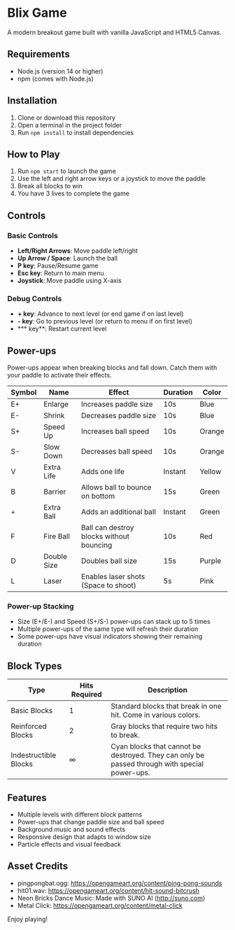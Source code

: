 # Blix Game

A modern breakout game built with vanilla JavaScript and HTML5 Canvas.

## Requirements

- Node.js (version 14 or higher)
- npm (comes with Node.js)

## Installation

1. Clone or download this repository
2. Open a terminal in the project folder
3. Run `npm install` to install dependencies

## How to Play

1. Run `npm start` to launch the game
2. Use the left and right arrow keys or a joystick to move the paddle
3. Break all blocks to win
4. You have 3 lives to complete the game

## Controls

### Basic Controls
- **Left/Right Arrows**: Move paddle left/right
- **Up Arrow / Space**: Launch the ball
- **P key**: Pause/Resume game
- **Esc key**: Return to main menu
- **Joystick**: Move paddle using X-axis

### Debug Controls
- **+ key**: Advance to next level (or end game if on last level)
- **- key**: Go to previous level (or return to menu if on first level)
- *** key**: Restart current level

## Power-ups

Power-ups appear when breaking blocks and fall down. Catch them with your paddle to activate their effects.

| Symbol | Name | Effect | Duration | Color |
|--------|------|---------|-----------|--------|
| E+ | Enlarge | Increases paddle size | 10s | Blue |
| E- | Shrink | Decreases paddle size | 10s | Blue |
| S+ | Speed Up | Increases ball speed | 10s | Orange |
| S- | Slow Down | Decreases ball speed | 10s | Orange |
| V | Extra Life | Adds one life | Instant | Yellow |
| B | Barrier | Allows ball to bounce on bottom | 15s | Green |
| + | Extra Ball | Adds an additional ball | Instant | Green |
| F | Fire Ball | Ball can destroy blocks without bouncing | 10s | Red |
| D | Double Size | Doubles ball size | 15s | Purple |
| L | Laser | Enables laser shots (Space to shoot) | 5s | Pink |

### Power-up Stacking
- Size (E+/E-) and Speed (S+/S-) power-ups can stack up to 5 times
- Multiple power-ups of the same type will refresh their duration
- Some power-ups have visual indicators showing their remaining duration

## Block Types

| Type | Hits Required | Description |
|------|---------------|-------------|
| Basic Blocks | 1 | Standard blocks that break in one hit. Come in various colors. |
| Reinforced Blocks | 2 | Gray blocks that require two hits to break. |
| Indestructible Blocks | ∞ | Cyan blocks that cannot be destroyed. They can only be passed through with special power-ups. |

## Features

- Multiple levels with different block patterns
- Power-ups that change paddle size and ball speed
- Background music and sound effects
- Responsive design that adapts to window size
- Particle effects and visual feedback

## Asset Credits

- pingpongbat.ogg: https://opengameart.org/content/ping-pong-sounds
- hit01.wav: https://opengameart.org/content/hit-sound-bitcrush
- Neon Bricks Dance Music: Made with SUNO AI (http://suno.com)
- Metal Click: https://opengameart.org/content/metal-click

Enjoy playing! 
